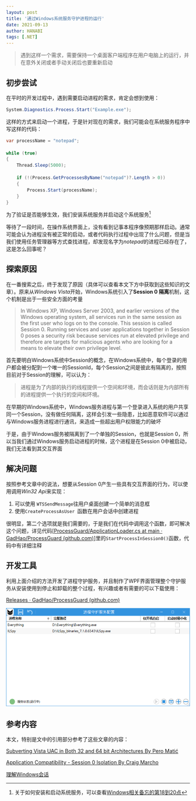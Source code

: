 ```yaml
---
layout: post
title: '通过Windows系统服务守护进程的运行'
date: 2021-09-13
author: HANABI
tags: [.NET]
---
```


> 遇到这样一个需求，需要保持一个桌面客户端程序在用户电脑上的运行，并在意外关闭或者手动关闭后也要重新启动

## 初步尝试

在平时的开发过程中，遇到需要启动进程的需求，肯定会想到使用：

```c#
System.Diagnostics.Process.Start("Example.exe");
```

这样的方式来启动一个进程，于是针对现在的需求，我们可能会在系统服务程序中写这样的代码：

```c#
var processName = "notepad";

while (true)
{
    Thread.Sleep(5000);

    if (!(Process.GetProcessesByName("notepad")?.Length > 0))
    {
        Process.Start(processName);
    }
}
```

为了验证是否能够生效，我们安装系统服务并启动这个系统服务[^1]

等待了一段时间，在操作系统界面上，没有看到记事本程序像预期那样启动。通常可能会认为进程没有被正常的启动，或者代码执行过程中出现了什么问题，但是当我们使用任务管理器等方式查找进程，却发现名字为*notepad*的进程已经存在了，这是怎么回事呢？



## 探索原因

在一番搜索之后，终于发现了原因（具体可以查看本文下方中获取到这些知识的文章）。原来从*Windows Vista*开始，Windows系统引入了**Session 0 隔离**机制，这个机制是出于一些安全方面的考量

> In Windows XP, Windows Server 2003, and earlier versions of the Windows operating system, all services run in the same session as the first user who logs on to the console.  This session is called Session 0. Running services and user applications together in Session 0 poses a security risk because services run at elevated privilege and therefore are targets for malicious agents who are looking for a means to elevate their own privilege level.

首先要明白Windows系统中Session的概念，在Windows系统中，每个登录的用户都会被分配到一个唯一的SessionId，每个Session之间是彼此有隔离的，按照目前对于Session的理解，可以认为：

> 进程是为了内部的执行的线程提供一个空间和环境，而会话则是为内部所有的进程提供一个执行的空间和环境。

在早期的Windows系统中，Windows服务进程与第一个登录进入系统的用户共享同一个Session，没有做任何隔离，这样会引发一些隐患，比如恶意软件可以通过与Windows服务进程进行通讯，来造成一些超出用户权限能力的破坏

于是，由于Windows服务被隔离到了一个单独的Session，也就是Session 0，所以当我们通过Windows服务启动进程的时候，这个进程是在Session 0中被启动，我们无法看到其交互界面



## 解决问题

按照参考文章中的说法，想要从Session 0产生一些具有交互界面的行为，可以使用调用*Win32 Api*来实现：

1. 可以使用 `WTSSendMessage`往用户桌面创建一个简单的消息框
2. 使用`CreateProcessAsUser `函数在用户会话中创建进程

很明显，第二个选项就是我们需要的，于是我们在代码中调用这个函数，即可解决这个问题，详见代码[[ProcessGuard/ApplicationLoader.cs at main · GadHao/ProcessGuard (github.com)](https://github.com/GadHao/ProcessGuard/blob/main/ProcessGuard.Common/Utility/ApplicationLoader.cs)]里的`StartProcessInSession0()`函数，代码中有详细注释



## 开发工具

利用上面介绍的方法开发了进程守护服务，并且制作了WPF界面管理整个守护服务从安装使用到停止和卸载的整个过程，有兴趣或者有需要的可以下载使用：

[Releases · GadHao/ProcessGuard (github.com)](https://github.com/GadHao/ProcessGuard/releases)

![](\assets\img\processguard-1.PNG)



## 参考内容

本文，特别是文中的引用部分参考了这些文章的内容：

[Subverting Vista UAC in Both 32 and 64 bit Architectures By Pero Matić](https://www.codeproject.com/Articles/35773/Subverting-Vista-UAC-in-Both-32-and-64-bit-Archite)

[Application Compatibility - Session 0 Isolation By Craig Marcho](https://techcommunity.microsoft.com/t5/ask-the-performance-team/application-compatibility-session-0-isolation/ba-p/372361)

[理解Windows会话](https://www.cnblogs.com/russinovich/archive/2011/04/26/2029655.html)

[^1]: 关于如何安装和启动系统服务，可以查看[Windows相关备忘的第18到20点](/posts/Tips-2/)

